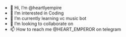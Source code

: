 - 👋 Hi, I’m @heartlyempire
- 👀 I’m interested in Coding 
- 🌱 I’m currently learning vc music bot 
- 💞️ I’m looking to collaborate on 
- 📫 How to reach me @HEART_EMPEROR on telegram

<!---
heartlyempire/heartlyempire is a ✨ special ✨ repository because its `README.md` (this file) appears on your GitHub profile.
You can click the Preview link to take a look at your changes.
--->
